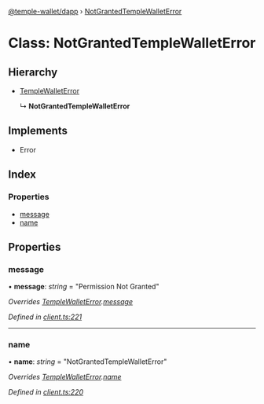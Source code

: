 [@temple-wallet/dapp](../README.md) › [NotGrantedTempleWalletError](notgrantedtemplewalleterror.md)

# Class: NotGrantedTempleWalletError

## Hierarchy

* [TempleWalletError](templewalleterror.md)

  ↳ **NotGrantedTempleWalletError**

## Implements

* Error

## Index

### Properties

* [message](notgrantedtemplewalleterror.md#message)
* [name](notgrantedtemplewalleterror.md#name)

## Properties

###  message

• **message**: *string* = "Permission Not Granted"

*Overrides [TempleWalletError](templewalleterror.md).[message](templewalleterror.md#message)*

*Defined in [client.ts:221](https://github.com/madfish-solutions/templewallet-dapp/blob/885b4fe/src/client.ts#L221)*

___

###  name

• **name**: *string* = "NotGrantedTempleWalletError"

*Overrides [TempleWalletError](templewalleterror.md).[name](templewalleterror.md#name)*

*Defined in [client.ts:220](https://github.com/madfish-solutions/templewallet-dapp/blob/885b4fe/src/client.ts#L220)*
